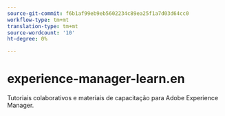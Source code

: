 ```yaml
---
source-git-commit: f6b1af99eb9eb5602234c89ea25f1a7d03d64cc0
workflow-type: tm+mt
translation-type: tm+mt
source-wordcount: '10'
ht-degree: 0%

---
```

# experience-manager-learn.en

Tutoriais colaborativos e materiais de capacitação para Adobe Experience Manager.

